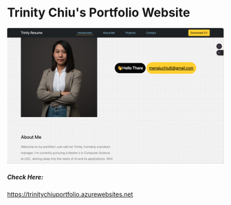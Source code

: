 # Trinity Chiu's Portfolio Website
![Trinity's Portfolio Website](public/ICONS/portfolio.png)

##### Check Here:
https://trinitychiuportfolio.azurewebsites.net
